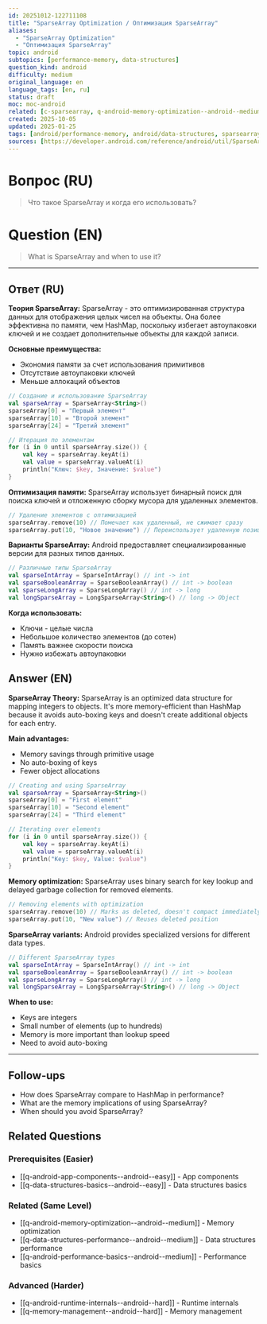 ```yaml
---
id: 20251012-122711108
title: "SparseArray Optimization / Оптимизация SparseArray"
aliases:
  - "SparseArray Optimization"
  - "Оптимизация SparseArray"
topic: android
subtopics: [performance-memory, data-structures]
question_kind: android
difficulty: medium
original_language: en
language_tags: [en, ru]
status: draft
moc: moc-android
related: [c-sparsearray, q-android-memory-optimization--android--medium, q-data-structures-performance--android--medium]
created: 2025-10-05
updated: 2025-01-25
tags: [android/performance-memory, android/data-structures, sparsearray, data-structures, performance, memory-optimization, difficulty/medium]
sources: [https://developer.android.com/reference/android/util/SparseArray]
---
```


# Вопрос (RU)
> Что такое SparseArray и когда его использовать?

# Question (EN)
> What is SparseArray and when to use it?

---

## Ответ (RU)

**Теория SparseArray:**
SparseArray - это оптимизированная структура данных для отображения целых чисел на объекты. Она более эффективна по памяти, чем HashMap, поскольку избегает автоупаковки ключей и не создает дополнительные объекты для каждой записи.

**Основные преимущества:**
- Экономия памяти за счет использования примитивов
- Отсутствие автоупаковки ключей
- Меньше аллокаций объектов

```kotlin
// Создание и использование SparseArray
val sparseArray = SparseArray<String>()
sparseArray[0] = "Первый элемент"
sparseArray[10] = "Второй элемент"
sparseArray[24] = "Третий элемент"

// Итерация по элементам
for (i in 0 until sparseArray.size()) {
    val key = sparseArray.keyAt(i)
    val value = sparseArray.valueAt(i)
    println("Ключ: $key, Значение: $value")
}
```

**Оптимизация памяти:**
SparseArray использует бинарный поиск для поиска ключей и отложенную сборку мусора для удаленных элементов.

```kotlin
// Удаление элементов с оптимизацией
sparseArray.remove(10) // Помечает как удаленный, не сжимает сразу
sparseArray.put(10, "Новое значение") // Переиспользует удаленную позицию
```

**Варианты SparseArray:**
Android предоставляет специализированные версии для разных типов данных.

```kotlin
// Различные типы SparseArray
val sparseIntArray = SparseIntArray() // int -> int
val sparseBooleanArray = SparseBooleanArray() // int -> boolean
val sparseLongArray = SparseLongArray() // int -> long
val longSparseArray = LongSparseArray<String>() // long -> Object
```

**Когда использовать:**
- Ключи - целые числа
- Небольшое количество элементов (до сотен)
- Память важнее скорости поиска
- Нужно избежать автоупаковки

## Answer (EN)

**SparseArray Theory:**
SparseArray is an optimized data structure for mapping integers to objects. It's more memory-efficient than HashMap because it avoids auto-boxing keys and doesn't create additional objects for each entry.

**Main advantages:**
- Memory savings through primitive usage
- No auto-boxing of keys
- Fewer object allocations

```kotlin
// Creating and using SparseArray
val sparseArray = SparseArray<String>()
sparseArray[0] = "First element"
sparseArray[10] = "Second element"
sparseArray[24] = "Third element"

// Iterating over elements
for (i in 0 until sparseArray.size()) {
    val key = sparseArray.keyAt(i)
    val value = sparseArray.valueAt(i)
    println("Key: $key, Value: $value")
}
```

**Memory optimization:**
SparseArray uses binary search for key lookup and delayed garbage collection for removed elements.

```kotlin
// Removing elements with optimization
sparseArray.remove(10) // Marks as deleted, doesn't compact immediately
sparseArray.put(10, "New value") // Reuses deleted position
```

**SparseArray variants:**
Android provides specialized versions for different data types.

```kotlin
// Different SparseArray types
val sparseIntArray = SparseIntArray() // int -> int
val sparseBooleanArray = SparseBooleanArray() // int -> boolean
val sparseLongArray = SparseLongArray() // int -> long
val longSparseArray = LongSparseArray<String>() // long -> Object
```

**When to use:**
- Keys are integers
- Small number of elements (up to hundreds)
- Memory is more important than lookup speed
- Need to avoid auto-boxing

---

## Follow-ups

- How does SparseArray compare to HashMap in performance?
- What are the memory implications of using SparseArray?
- When should you avoid SparseArray?

## Related Questions

### Prerequisites (Easier)
- [[q-android-app-components--android--easy]] - App components
- [[q-data-structures-basics--android--easy]] - Data structures basics

### Related (Same Level)
- [[q-android-memory-optimization--android--medium]] - Memory optimization
- [[q-data-structures-performance--android--medium]] - Data structures performance
- [[q-android-performance-basics--android--medium]] - Performance basics

### Advanced (Harder)
- [[q-android-runtime-internals--android--hard]] - Runtime internals
- [[q-memory-management--android--hard]] - Memory management
